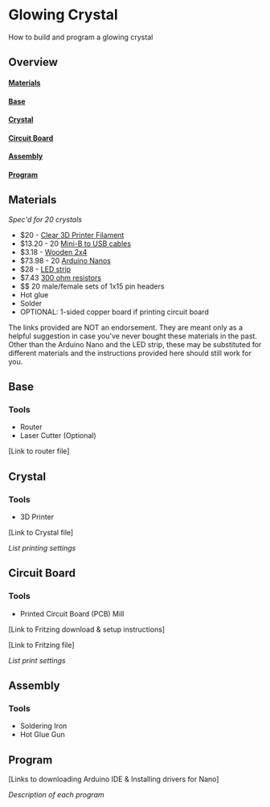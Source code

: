 # Glowing Crystal
How to build and program a glowing crystal


## Overview
#### [Materials](https://github.com/clineci/glowing-crystal#Materials)
#### [Base](https://github.com/clineci/glowing-crystal#Base)
#### [Crystal](https://github.com/clineci/glowing-crystal#Crystal)
#### [Circuit Board](https://github.com/clineci/glowing-crystal#Circuit_Board)
#### [Assembly](https://github.com/clineci/glowing-crystal#Assembly)
#### [Program](https://github.com/clineci/glowing-crystal#Program)


## Materials
*Spec'd for 20 crystals*

* $20 - [Clear 3D Printer Filament](https://www.monoprice.com/product?p_id=11548)
* $13.20 - 20 [Mini-B to USB cables](https://www.monoprice.com/product?p_id=3896)
* $3.18 - [Wooden 2x4](http://www.homedepot.com/p/2-in-x-4-in-x-96-in-Premium-Kiln-Dried-Whitewood-Stud-161640/202091220)
* $73.98 - 20 [Arduino Nanos](https://smile.amazon.com/Longruner-ATmega328P-Controller-Module-Arduino/dp/B01MSYWE6B/ref=sr_1_9?ie=UTF8&qid=1507757932&sr=8-9&keywords=Arduino+Nano)
* $28 - [LED strip](https://smile.amazon.com/gp/product/B071KKSTDZ/ref=s9_acsd_hps_bw_c_x_3_w)
* $7.43 [300 ohm resistors](https://www.amazon.com/Through-0-25W-Tolerance-Resistor-300Pcs/dp/B00RECN1KI/ref=sr_1_1?ie=UTF8&qid=1537136916&sr=8-1&keywords=300+ohm+resistors)
* $$ 20 male/female sets of 1x15 pin headers
* Hot glue
* Solder
* OPTIONAL: 1-sided copper board if printing circuit board

The links provided are NOT an endorsement. They are meant only as a helpful
suggestion in case you've never bought these materials in the past. Other than
the Arduino Nano and the LED strip, these may be substituted for different materials and the
instructions provided here should still work for you.


## Base
### Tools
* Router
* Laser Cutter (Optional)

[Link to router file]


## Crystal
### Tools
* 3D Printer

[Link to Crystal file]

*List printing settings*


## Circuit Board
### Tools
* Printed Circuit Board (PCB) Mill

[Link to Fritzing download & setup instructions]

[Link to Fritzing file]

*List print settings*


## Assembly
### Tools
* Soldering Iron
* Hot Glue Gun


## Program
[Links to downloading Arduino IDE & Installing drivers for Nano]

*Description of each program*
